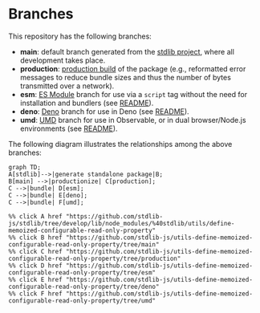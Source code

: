 <!--

@license Apache-2.0

Copyright (c) 2022 The Stdlib Authors.

Licensed under the Apache License, Version 2.0 (the "License");
you may not use this file except in compliance with the License.
You may obtain a copy of the License at

    http://www.apache.org/licenses/LICENSE-2.0

Unless required by applicable law or agreed to in writing, software
distributed under the License is distributed on an "AS IS" BASIS,
WITHOUT WARRANTIES OR CONDITIONS OF ANY KIND, either express or implied.
See the License for the specific language governing permissions and
limitations under the License.

-->

# Branches

This repository has the following branches:

-   **main**: default branch generated from the [stdlib project][stdlib-url], where all development takes place.
-   **production**: [production build][production-url] of the package (e.g., reformatted error messages to reduce bundle sizes and thus the number of bytes transmitted over a network).
-   **esm**: [ES Module][esm-url] branch for use via a `script` tag without the need for installation and bundlers (see [README][esm-readme]).
-   **deno**: [Deno][deno-url] branch for use in Deno (see [README][deno-readme]).
-   **umd**: [UMD][umd-url] branch for use in Observable, or in dual browser/Node.js environments (see [README][umd-readme]).

The following diagram illustrates the relationships among the above branches:

```mermaid
graph TD;
A[stdlib]-->|generate standalone package|B;
B[main] -->|productionize| C[production];
C -->|bundle| D[esm];
C -->|bundle| E[deno];
C -->|bundle| F[umd];

%% click A href "https://github.com/stdlib-js/stdlib/tree/develop/lib/node_modules/%40stdlib/utils/define-memoized-configurable-read-only-property"
%% click B href "https://github.com/stdlib-js/utils-define-memoized-configurable-read-only-property/tree/main"
%% click C href "https://github.com/stdlib-js/utils-define-memoized-configurable-read-only-property/tree/production"
%% click D href "https://github.com/stdlib-js/utils-define-memoized-configurable-read-only-property/tree/esm"
%% click E href "https://github.com/stdlib-js/utils-define-memoized-configurable-read-only-property/tree/deno"
%% click F href "https://github.com/stdlib-js/utils-define-memoized-configurable-read-only-property/tree/umd"
```

[stdlib-url]: https://github.com/stdlib-js/stdlib/tree/develop/lib/node_modules/%40stdlib/utils/define-memoized-configurable-read-only-property
[production-url]: https://github.com/stdlib-js/utils-define-memoized-configurable-read-only-property/tree/production
[deno-url]: https://github.com/stdlib-js/utils-define-memoized-configurable-read-only-property/tree/deno
[deno-readme]: https://github.com/stdlib-js/utils-define-memoized-configurable-read-only-property/blob/deno/README.md
[umd-url]: https://github.com/stdlib-js/utils-define-memoized-configurable-read-only-property/tree/umd
[umd-readme]: https://github.com/stdlib-js/utils-define-memoized-configurable-read-only-property/blob/umd/README.md
[esm-url]: https://github.com/stdlib-js/utils-define-memoized-configurable-read-only-property/tree/esm
[esm-readme]: https://github.com/stdlib-js/utils-define-memoized-configurable-read-only-property/blob/esm/README.md